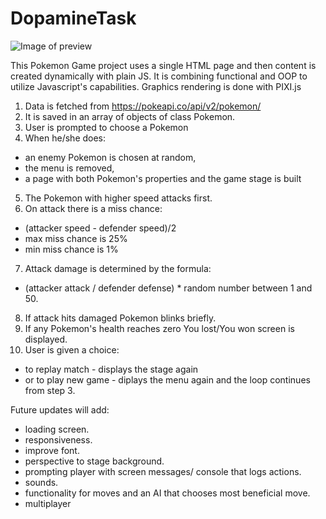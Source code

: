 # DopamineTask

![Image of preview](https://cdn.discordapp.com/attachments/534309469258121217/758341623447945226/magame.png)

This Pokemon Game project uses a single HTML page and then content is created dynamically with plain JS.
It is combining functional and OOP to utilize Javascript's capabilities. Graphics rendering is done with PIXI.js

1. Data is fetched from https://pokeapi.co/api/v2/pokemon/
2. It is saved in an array of objects of class Pokemon.
3. User is prompted to choose a Pokemon
4. When he/she does:
  * an enemy Pokemon is chosen at random,
  * the menu is removed,
  * a page with both Pokemon's properties and the game stage is built
5. The Pokemon with higher speed attacks first.
6. On attack there is a miss chance:
  * (attacker speed - defender speed)/2
  * max miss chance is 25%
  * min miss chance is 1%
7. Attack damage is determined by the formula:
  * (attacker attack / defender defense) * random number between 1 and 50.
8. If attack hits damaged Pokemon blinks briefly.
9. If any Pokemon's health reaches zero You lost/You won screen is displayed.
10. User is given a choice:
  * to replay match - displays the stage  again
  * or to play new game - diplays the menu again and the loop continues from step 3.

Future updates will add:
 * loading screen.
 * responsiveness.
 * improve font.
 * perspective to stage background.
 * prompting player with screen messages/ console that logs actions.
 * sounds.
 * functionality for moves and an AI that chooses most beneficial move.
 * multiplayer
 
  

